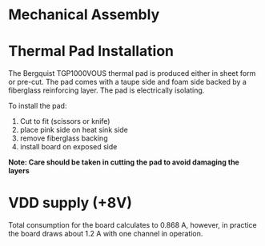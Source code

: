 # Mechanical Assembly


# Thermal Pad Installation

The Bergquist TGP1000VOUS thermal pad is produced either in sheet form or pre-cut. The pad comes with a taupe side and foam side backed by a fiberglass reinforcing layer. The pad is electrically isolating.

To install the pad:

1. Cut to fit (scissors or knife)
2. place pink side on heat sink side
3. remove fiberglass backing
4. install board on exposed side

**Note: Care should be taken in cutting the pad to avoid damaging the layers**

# VDD supply (+8V)

Total consumption for the board calculates to 0.868 A, however, in practice the board draws about 1.2 A with one channel in operation.

